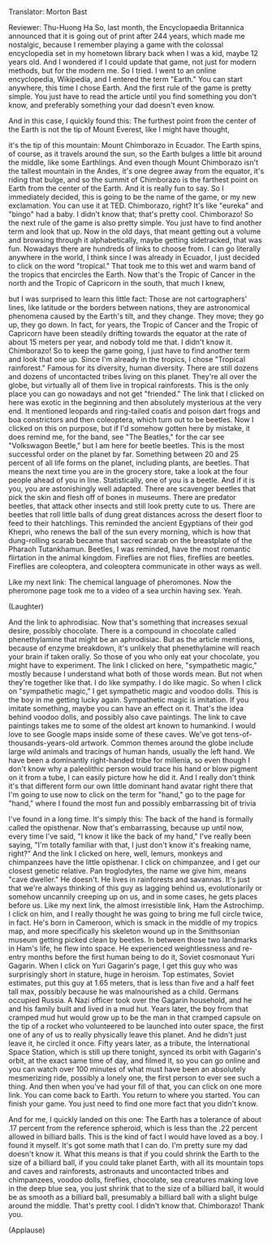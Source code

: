 

Translator: Morton Bast

Reviewer: Thu-Huong Ha
So, last month, the Encyclopaedia Britannica announced
that it is going out of print
after 244 years, which made me nostalgic,
because I remember playing a game with the colossal encyclopedia set in my hometown library
back when I was a kid,
maybe 12 years old.
And I wondered if I could update that game,
not just for modern methods,
but for the modern me.
So I tried.
I went to an online encyclopedia,
Wikipedia, and I entered the term &quot;Earth.&quot;
You can start anywhere, this time I chose Earth.
And the first rule of the game is pretty simple.
You just have to read the article
until you find something you don&#39;t know,
and preferably something your dad doesn&#39;t even know.

And in this case, I quickly found this:
The furthest point from the center of the Earth
is not the tip of Mount Everest, like I might have thought,

it&#39;s the tip of this mountain: Mount Chimborazo in Ecuador.
The Earth spins, of course, as it travels around the sun,
so the Earth bulges a little bit around the middle,
like some Earthlings.
And even though Mount Chimborazo isn&#39;t the tallest mountain in the Andes,
it&#39;s one degree away from the equator,
it&#39;s riding that bulge, and so the summit of Chimborazo
is the farthest point on Earth from the center of the Earth.
And it is really fun to say.
So I immediately decided,
this is going to be the name of the game,
or my new exclamation.
You can use it at TED.
Chimborazo, right?
It&#39;s like &quot;eureka&quot; and &quot;bingo&quot; had a baby.
I didn&#39;t know that;
that&#39;s pretty cool.
Chimborazo!
So the next rule of the game is also pretty simple.
You just have to find another term and look that up.
Now in the old days, that meant getting out a volume
and browsing through it alphabetically,
maybe getting sidetracked,
that was fun.
Nowadays there are hundreds of links to choose from.
I can go literally anywhere in the world,
I think since I was already in Ecuador,
I just decided to click on the word &quot;tropical.&quot;
That took me to this wet and warm band of the tropics
that encircles the Earth.
Now that&#39;s the Tropic of Cancer in the north
and the Tropic of Capricorn in the south,
that much I knew,

but I was surprised to learn this little fact:
Those are not cartographers&#39; lines,
like latitude or the borders between nations,
they are astronomical phenomena caused by the Earth&#39;s tilt,
and they change.
They move; they go up, they go down.
In fact, for years, the Tropic of Cancer and the Tropic of Capricorn
have been steadily drifting towards the equator
at the rate of about 15 meters per year,
and nobody told me that.
I didn&#39;t know it.
Chimborazo!
So to keep the game going, I just have to find another term and look that one up.
Since I&#39;m already in the tropics, I chose &quot;Tropical rainforest.&quot;
Famous for its diversity, human diversity.
There are still dozens and dozens of uncontacted tribes living on this planet.
They&#39;re all over the globe, but virtually all of them live in tropical rainforests.
This is the only place you can go nowadays and not get &quot;friended.&quot;
The link that I clicked on here was exotic in the beginning and then absolutely mysterious at the very end.
It mentioned leopards and ring-tailed coatis and poison dart frogs and boa constrictors and then
coleoptera,
which turn out to be beetles.
Now I clicked on this on purpose,
but if I&#39;d somehow gotten here by mistake,
it does remind me, for the band, see &quot;The Beatles,&quot;
for the car see &quot;Volkswagon Beetle,&quot;
but I am here for beetle beetles.
This is the most successful order on the planet by far.
Something between 20 and 25 percent of all life forms on the planet,
including plants, are beetles.
That means the next time you are in the grocery store,
take a look at the four people ahead of you in line.
Statistically, one of you is a beetle.
And if it is you, you are astonishingly well adapted.
There are scavenger beetles that pick the skin and flesh off of bones in museums.
There are predator beetles, that attack other insects
and still look pretty cute to us.
There are beetles that roll little balls of dung
great distances across the desert floor to feed to their hatchlings.
This reminded the ancient Egyptians of their god Khepri,
who renews the ball of the sun every morning,
which is how that dung-rolling scarab
became that sacred scarab on the breastplate of the Pharaoh Tutankhamun.
Beetles, I was reminded, have the most romantic flirtation in the animal kingdom.
Fireflies are not flies, fireflies are beetles.
Fireflies are coleoptera, and coleoptera communicate in other ways as well.

Like my next link:
The chemical language of pheromones.
Now the pheromone page took me to a video of a sea urchin having sex.
Yeah.

(Laughter)

And the link to aphrodisiac.
Now that&#39;s something that increases sexual desire,
possibly chocolate.
There is a compound in chocolate called phenethylamine
that might be an aphrodisiac.
But as the article mentions,
because of enzyme breakdown,
it&#39;s unlikely that phenethylamine will reach your brain if taken orally.
So those of you who only eat your chocolate, you might have to experiment.
The link I clicked on here,
&quot;sympathetic magic,&quot; mostly because I understand what both of those words mean.
But not when they&#39;re together like that.
I do like sympathy. I do like magic.
So when I click on &quot;sympathetic magic,&quot;
I get sympathetic magic and voodoo dolls.
This is the boy in me getting lucky again.
Sympathetic magic is imitation.
If you imitate something, maybe you can have an effect on it.
That&#39;s the idea behind voodoo dolls, and possibly also cave paintings.
The link to cave paintings takes me to some of the oldest art known to humankind.
I would love to see Google maps inside some of these caves.
We&#39;ve got tens-of-thousands-years-old artwork.
Common themes around the globe include large wild animals and tracings of human hands,
usually the left hand.
We have been a dominantly right-handed tribe for millenia,
so even though I don&#39;t know why a paleolithic person would trace his hand
or blow pigment on it from a tube,
I can easily picture how he did it.
And I really don&#39;t think it&#39;s that different form our own little dominant hand avatar
right there that I&#39;m going to use now to click on the term for &quot;hand,&quot;
go to the page for &quot;hand,&quot; where I found the most fun and possibly embarrassing bit of trivia

I&#39;ve found in a long time. It&#39;s simply this:
The back of the hand is formally called the opisthenar.
Now that&#39;s embarrassing, because up until now,
every time I&#39;ve said, &quot;I know it like the back of my hand,&quot;
I&#39;ve really been saying, &quot;I&#39;m totally familiar with that,
I just don&#39;t know it&#39;s freaking name, right?&quot;
And the link I clicked on here,
well, lemurs, monkeys and chimpanzees have the little opisthenar.
I click on chimpanzee, and I get our closest genetic relative.
Pan troglodytes, the name we give him, means &quot;cave dweller.&quot;
He doesn&#39;t.
He lives in rainforests and savannas.
It&#39;s just that we&#39;re always thinking of this guy as lagging behind us,
evolutionarily or somehow uncannily creeping up on us,
and in some cases, he gets places before us.
Like my next link, the almost irresistible link, Ham the Astrochimp.
I click on him, and I really thought he was going to bring me full circle twice, in fact.
He&#39;s born in Cameroon,
which is smack in the middle of my tropics map,
and more specifically his skeleton wound up in the Smithsonian museum getting picked clean by beetles.
In between those two landmarks in Ham&#39;s life,
he flew into space.
He experienced weightlessness and re-entry
months before the first human being to do it,
Soviet cosmonaut Yuri Gagarin.
When I click on Yuri Gagarin&#39;s page,
I get this guy who was surprisingly short in stature,
huge in heroism.
Top estimates, Soviet estimates, put this guy at 1.65 meters,
that is less than five and a half feet tall max,
possibly because he was malnourished as a child.
Germans occupied Russia.
A Nazi officer took over the Gagarin household,
and he and his family built and lived in a mud hut.
Years later, the boy from that cramped mud hut
would grow up to be the man in that cramped capsule
on the tip of a rocket
who volunteered to be launched into outer space,
the first one of any of us to really physically leave this planet.
And he didn&#39;t just leave it,
he circled it once.
Fifty years later, as a tribute,
the International Space Station, which is still up there tonight,
synced its orbit with Gagarin&#39;s orbit,
at the exact same time of day,
and filmed it,
so you can go online and you can watch over 100 minutes
of what must have been an absolutely mesmerizing ride,
possibly a lonely one,
the first person to ever see such a thing.
And then when you&#39;ve had your fill of that,
you can click on one more link.
You can come back to Earth.
You return to where you started.
You can finish your game.
You just need to find one more fact that you didn&#39;t know.

And for me, I quickly landed on this one:
The Earth has a tolerance of about .17 percent from the reference spheroid,
which is less than the .22 percent allowed in billiard balls.
This is the kind of fact I would have loved as a boy.
I found it myself.
It&#39;s got some math that I can do.
I&#39;m pretty sure my dad doesn&#39;t know it.
What this means is that if you could shrink the Earth to the size of a billiard ball,
if you could take planet Earth, with all its mountain tops and caves
and rainforests, astronauts and uncontacted tribes and chimpanzees, voodoo dolls,
fireflies, chocolate, sea creatures making love in the deep blue sea,
you just shrink that to the size of a billiard ball,
it would be as smooth as a billiard ball,
presumably a billiard ball with a slight bulge around the middle.
That&#39;s pretty cool.
I didn&#39;t know that.
Chimborazo!
Thank you.

(Applause)

